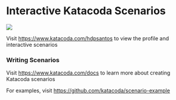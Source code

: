 # Interactive Katacoda Scenarios

[![](http://shields.katacoda.com/katacoda/hdpsantos/count.svg)](https://www.katacoda.com/hdpsantos "Get your profile on Katacoda.com")

Visit https://www.katacoda.com/hdpsantos to view the profile and interactive scenarios

### Writing Scenarios
Visit https://www.katacoda.com/docs to learn more about creating Katacoda scenarios

For examples, visit https://github.com/katacoda/scenario-example
